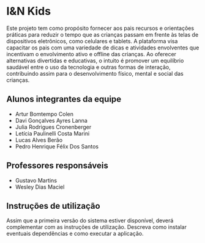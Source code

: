 # I&N Kids
Este projeto tem como propósito fornecer aos pais recursos e orientações práticas para reduzir o tempo que as crianças passam em frente às telas de dispositivos eletrônicos, como celulares e tablets. A plataforma visa capacitar os pais com uma variedade de dicas e atividades envolventes que incentivam o envolvimento ativo e offline das crianças. Ao oferecer alternativas divertidas e educativas, o intuito é promover um equilíbrio saudável entre o uso da tecnologia e outras formas de interação, contribuindo assim para o desenvolvimento físico, mental e social das crianças.

## Alunos integrantes da equipe
* Artur Bomtempo Colen
* Davi Gonçalves Ayres Lanna
* ⁠⁠Julia Rodrigues Cronenberger
* Letícia Paulinelli Costa Marini
* Lucas Alves Berão
* Pedro Henrique Félix Dos Santos

## Professores responsáveis
* Gustavo Martins 
* Wesley Dias Maciel

## Instruções de utilização
Assim que a primeira versão do sistema estiver disponível, deverá complementar com as instruções de utilização. Descreva como instalar eventuais dependências e como executar a aplicação.